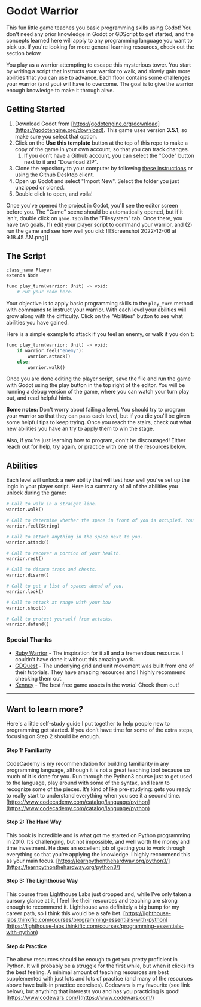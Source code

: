 # Godot Warrior

This fun little game teaches you basic programming skills using Godot! You don't need any prior knowledge in Godot or GDScript to get started, and the concepts learned here will apply to any programming language you want to pick up. If you're looking for more general learning resources, check out the section below.

You play as a warrior attempting to escape this mysterious tower. You start by writing a script that instructs your warrior to walk, and slowly gain more abilities that you can use to advance. Each floor contains some challenges your warrior (and you) will have to overcome. The goal is to give the warrior enough knowledge to make it through alive.

## Getting Started

1.  Download Godot from [https://godotengine.org/download](https://godotengine.org/download). This game uses version **3.5.1**, so make sure you select that option.
2.  Click on the **Use this template** button at the top of this repo to make a copy of the game in your own account, so that you can track changes. 
	1. If you don't have a Github account, you can select the "Code" button next to it and "Download ZIP".
3. Clone the repository to your computer by following [these instructions](https://docs.github.com/en/repositories/creating-and-managing-repositories/cloning-a-repository) or using the Github Desktop client.
4. Open up Godot and select "Import New". Select the folder you just unzipped or cloned.
5. Double click to open, and voila!

Once you've opened the project in Godot, you'll see the editor screen before you. The "Game" scene should be automatically opened, but if it isn't, double click on `game.tscn` in the "Filesystem" tab. Once there, you have two goals, (1) edit your player script to command your warrior, and (2) run the game and see how well you did:
![[Screenshot 2022-12-06 at 9.18.45 AM.png]]

## The Script

```python
class_name Player
extends Node

func play_turn(warrior: Unit) -> void:
	# Put your code here.
```

Your objective is to apply basic programming skills to the  `play_turn` method with commands to instruct your warrior. With each level your abilities will grow along with the difficulty. Click on the "Abilities" button to see what abilities you have gained.

Here is a simple example to attack if you feel an enemy, or walk if you don't:
```python
func play_turn(warrior: Unit) -> void:
	if warrior.feel("enemy"):
		warrior.attack()
	else:
		warrior.walk()
```
Once you are done editing the player script, save the file and run the game with Godot using the play button in the top right of the editor. You will be running a debug version of the game, where you can watch your turn play out, and read helpful hints.

**Some notes:** Don't worry about failing a level. You should try to program your warrior so that they can pass each level, but if you die you'll be given some helpful tips to keep trying. Once you reach the stairs, check out what new abilities you have an try to apply them to win the stage.

Also, if you're just learning how to program, don't be discouraged! Either reach out for help, try again, or practice with one of the resources below.

## Abilities

Each level will unlock a new ability that will test how well you've set up the logic in your player script. Here is a summary of all of the abilities you unlock during the game:
```python
# Call to walk in a straight line.
warrior.walk()

# Call to determine whether the space in front of you is occupied. You can pass in options like "enemy" and "trap".
warrior.feel(String)

# Call to attack anything in the space next to you.
warrior.attack()

# Call to recover a portion of your health.
warrior.rest()

# Call to disarm traps and chests.
warrior.disarm()

# Call to get a list of spaces ahead of you.
warrior.look()

# Call to attack at range with your bow
warrior.shoot()

# Call to protect yourself from attacks.
warrior.defend()
```

### Special Thanks

- [Ruby Warrior](https://github.com/ryanb/ruby-warrior) - The inspiration for it all and a tremendous resource. I couldn't have done it without this amazing work.
- [GDQuest](https://www.gdquest.com/) - The underlying grid and unit movement was built from one of their tutorials. They have amazing resources and I highly recommend checking them out.
- [Kenney](https://kenney.nl/) - The best free game assets in the _world_. Check them out!

---

## Want to learn more?

Here's a little self-study guide I put together to help people new to programming get started. If you don’t have time for some of the extra steps, focusing on Step 2 should be enough.

#### Step 1: Familiarity
CodeCademy is my recommendation for building familiarity in any programming language, although it is not a great teaching tool because so much of it is done for you. Run through the Python3 course just to get used to the language, play around with some of the syntax, and learn to recognize some of the pieces. It’s kind of like pre-studying: gets you ready to really start to understand everything when you see it a second time.
[https://www.codecademy.com/catalog/language/python](https://www.codecademy.com/catalog/language/python)

#### Step 2: The Hard Way
This book is incredible and is what got me started on Python programming in 2010. It’s challenging, but not impossible, and well worth the money and time investment. He does an excellent job of getting you to work through everything so that you’re applying the knowledge. I highly recommend this as your main focus.
[https://learnpythonthehardway.org/python3/](https://learnpythonthehardway.org/python3/)

#### Step 3: The Lighthouse Way
This course from Lighthouse Labs just dropped and, while I’ve only taken a cursory glance at it, I feel like their resources and teaching are strong enough to recommend it. Lighthouse was definitely a big bump for my career path, so I think this would be a safe bet.
[https://lighthouse-labs.thinkific.com/courses/programming-essentials-with-python](https://lighthouse-labs.thinkific.com/courses/programming-essentials-with-python)

#### Step 4: Practice
The above resources should be enough to get you pretty proficient in Python. It will probably be a struggle for the first while, but when it clicks it’s the best feeling. A minimal amount of teaching resources are best supplemented with just lots and lots of practice (and many of the resources above have built-in practice exercises). Codewars is my favourite (see link below), but anything that interests you and has you practicing is good!
[https://www.codewars.com/](https://www.codewars.com/)